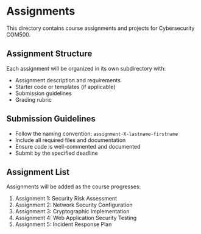 # Assignments

This directory contains course assignments and projects for Cybersecurity COM500.

## Assignment Structure

Each assignment will be organized in its own subdirectory with:
- Assignment description and requirements
- Starter code or templates (if applicable)
- Submission guidelines
- Grading rubric

## Submission Guidelines

- Follow the naming convention: `assignment-X-lastname-firstname`
- Include all required files and documentation
- Ensure code is well-commented and documented
- Submit by the specified deadline

## Assignment List

Assignments will be added as the course progresses:

1. Assignment 1: Security Risk Assessment
2. Assignment 2: Network Security Configuration
3. Assignment 3: Cryptographic Implementation
4. Assignment 4: Web Application Security Testing
5. Assignment 5: Incident Response Plan